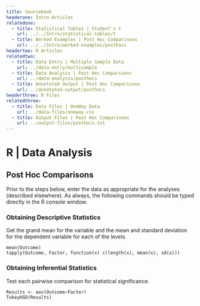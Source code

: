 ```yaml
---
title: Sourcebook
headerone: Intro Articles
relatedone:
  - title: Statistical Tables | Student's t
    url: ../../Intro/statistical-tables/t
  - title: Worked Examples | Post Hoc Comparisons
    url: ../../Intro/worked-examples/posthocs
headertwo: R Articles
relatedtwo:
  - title: Data Entry | Multiple Sample Data
    url: ../data-entry/multisample
  - title: Data Analysis | Post Hoc Comparisons
    url: ../data-analysis/posthocs
  - title: Annotated Output | Post Hoc Comparisons
    url: ../annotated-output/posthocs
headerthree: R Files
relatedthree:
  - title: Data Files | OneWay Data
    url: ../data-files/oneway.csv
  - title: Output Files | Post Hoc Comparisons
    url: ../output-files/posthocs.txt
---
```


# R | Data Analysis

## Post Hoc Comparisons

Prior to the steps below, enter the data as appropriate for the analyses (described elsewhere). As always, the following commands should be typed directly in the R console window.

### Obtaining Descriptive Statistics

Get the grand mean for the variable and the mean and standard deviation for the dependent variable for each of the levels.

```{r}
mean(Outcome)
tapply(Outcome, Factor, function(x) c(length(x), mean(x), sd(x)))
```

### Obtaining Inferential Statistics

Test each pairwise comparison for statistical significance.

```{r}
Results <- aov(Outcome~Factor)
TukeyHSD(Results)
```